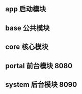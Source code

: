 ## app         启动模块
## base        公共模块
## core        核心模块
## portal      前台模块        8080
## system      后台模块        8090

